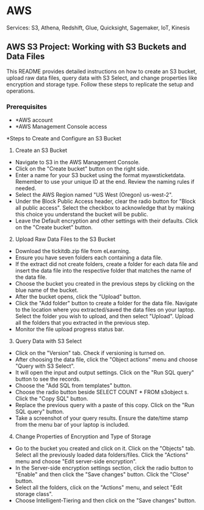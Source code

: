 # AWS
Services: S3, Athena, Redshift, Glue, Quicksight, Sagemaker, IoT, Kinesis

## AWS S3 Project: Working with S3 Buckets and Data Files

This README provides detailed instructions on how to create an S3 bucket, upload raw data files, query data with S3 Select, and change properties like encryption and storage type. Follow these steps to replicate the setup and operations.

### Prerequisites
* *AWS account
* *AWS Management Console access

*Steps to Create and Configure an S3 Bucket

1. Create an S3 Bucket
- Navigate to S3 in the AWS Management Console.
- Click on the "Create bucket" button on the right side.
- Enter a name for your S3 bucket using the format <id>myawsticketdata. Remember to use your unique ID at the end. Review the naming rules if needed.
- Select the AWS Region named "US West (Oregon) us-west-2".
- Under the Block Public Access header, clear the radio button for "Block all public access". Select the checkbox to acknowledge that by making this choice you understand the bucket will be public.
- Leave the Default encryption and other settings with their defaults. Click on the "Create bucket" button.

2. Upload Raw Data Files to the S3 Bucket
- Download the tickitdb.zip file from eLearning.
- Ensure you have seven folders each containing a data file.
- If the extract did not create folders, create a folder for each data file and insert the data file into the respective folder that matches the name of the data file.
- Choose the bucket you created in the previous steps by clicking on the blue name of the bucket.
- After the bucket opens, click the "Upload" button.
- Click the "Add folder" button to create a folder for the data file. Navigate to the location where you extracted/saved the data files on your laptop. Select the folder you wish to upload, and then select "Upload". Upload all the folders that you extracted in the previous step.
- Monitor the file upload progress status bar.

3. Query Data with S3 Select
- Click on the "Version" tab. Check if versioning is turned on.
- After choosing the data file, click the "Object actions" menu and choose "Query with S3 Select".
- It will open the input and output settings. Click on the "Run SQL query" button to see the records.
- Choose the "Add SQL from templates" button.
- Choose the radio button beside SELECT COUNT * FROM s3object s. Click the "Copy SQL" button.
- Replace the previous query with a paste of this copy. Click on the "Run SQL query" button.
- Take a screenshot of your query results. Ensure the date/time stamp from the menu bar of your laptop is included.

4. Change Properties of Encryption and Type of Storage
- Go to the bucket you created and click on it. Click on the "Objects" tab. Select all the previously loaded data folders/files. Click the "Actions" menu and choose "Edit server-side encryption".
- In the Server-side encryption settings section, click the radio button to "Enable" and then click the "Save changes" button. Click the "Close" button.
- Select all the folders, click on the "Actions" menu, and select "Edit storage class".
- Choose Intelligent-Tiering and then click on the "Save changes" button.
